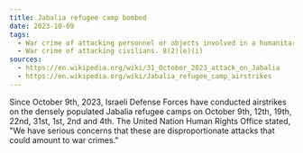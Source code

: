 ```yaml
---
title: Jabalia refugee camp bombed
date: 2023-10-09
tags:
  - War crime of attacking personnel or objects involved in a humanitarian assistance or peacekeeping mission. 8(2)(b)(iii)
  - War crime of attacking civilians. 8(2)(e)(i)
sources:
  - https://en.wikipedia.org/wiki/31_October_2023_attack_on_Jabalia
  - https://en.wikipedia.org/wiki/Jabalia_refugee_camp_airstrikes
---
```


Since October 9th, 2023, Israeli Defense Forces have conducted airstrikes on the densely populated Jabalia refugee camps on October 9th, 12th, 19th, 22nd, 31st, 1st, 2nd and 4th. The United Nation Human Rights Office stated, "We have serious concerns that these are disproportionate attacks that could amount to war crimes."